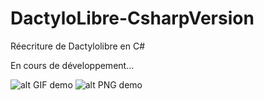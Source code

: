 # DactyloLibre-CsharpVersion
Réecriture de Dactylolibre en C#

En cours de développement...


![alt GIF demo](https://drive.google.com/uc?export=download&id=11geoRPYHSm5N8L2Ol8wSKwzFkgYbijQ3)
![alt PNG demo](https://drive.google.com/file/d/1fcaPwko8xuIvxjBSJRDtkvsFACBhbHnu/view?usp=sharing)

